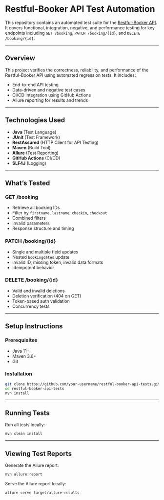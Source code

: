 # Restful-Booker API Test Automation

This repository contains an automated test suite for the [Restful-Booker API](https://restful-booker.herokuapp.com). It covers functional, integration, negative, and performance testing for key endpoints including `GET /booking`, `PATCH /booking/{id}`, and `DELETE /booking/{id}`.

---

## Overview

This project verifies the correctness, reliability, and performance of the Restful-Booker API using automated regression tests. It includes:
- End-to-end API testing
- Data-driven and negative test cases
- CI/CD integration using GitHub Actions
- Allure reporting for results and trends

---

## Technologies Used

- **Java** (Test Language)
- **JUnit** (Test Framework)
- **RestAssured** (HTTP Client for API Testing)
- **Maven** (Build Tool)
- **Allure** (Test Reporting)
- **GitHub Actions** (CI/CD)
- **SLF4J** (Logging)

---

## What’s Tested

### GET /booking
- Retrieve all booking IDs
- Filter by `firstname`, `lastname`, `checkin`, `checkout`
- Combined filters
- Invalid parameters
- Response structure and timing

### PATCH /booking/{id}
- Single and multiple field updates
- Nested `bookingdates` update
- Invalid ID, missing token, invalid data formats
- Idempotent behavior

### DELETE /booking/{id}
- Valid and invalid deletions
- Deletion verification (404 on GET)
- Token-based auth validation
- Concurrency tests

---

## Setup Instructions

### Prerequisites
- Java 11+
- Maven 3.6+
- Git

### Installation

```bash
git clone https://github.com/your-username/restful-booker-api-tests.git
cd restful-booker-api-tests
mvn install
```

---

## Running Tests

Run all tests locally:

```bash
mvn clean install
```

---

## Viewing Test Reports

Generate the Allure report:

```bash
mvn allure:report
```

Serve the Allure report locally:

```bash
allure serve target/allure-results
```
